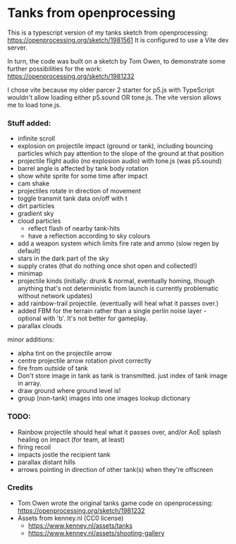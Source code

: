 # Tanks from openprocessing

This is a typescript version of my tanks sketch from openprocessing:
https://openprocessing.org/sketch/1981561
It is configured to use a Vite dev server.

In turn, the code was built on a sketch by Tom Owen, to demonstrate some further possibilities for the work:
https://openprocessing.org/sketch/1981232

I chose vite because my older parcer 2 starter for p5.js with TypeScript wouldn't allow loading either p5.sound OR tone.js. The vite version allows me to load tone.js.

### Stuff added:

-   infinite scroll
-   explosion on projectile impact (ground or tank), including bouncing particles which pay attention to the slope of the ground at that position
-   projectile flight audio (no explosion audio) with tone.js (was p5.sound)
-   barrel angle is affected by tank body rotation
-   show white sprite for some time after impact
-   cam shake
-   projectiles rotate in direction of movement
-   toggle transmit tank data on/off with t
-   dirt particles
-   gradient sky
-   cloud particles
    -   reflect flash of nearby tank-hits
    -   have a reflection according to sky colours
-   add a weapon system which limits fire rate and ammo (slow regen by default)
-   stars in the dark part of the sky
-   supply crates (that do nothing once shot open and collected!)
-   minimap
-   projectile kinds (initially: drunk & normal, eventually homing, though anything that's not deterministic from launch is currently problematic without network updates)
-   add rainbow-trail projectile. (eventually will heal what it passes over.)
-   added FBM for the terrain rather than a single perlin noise layer - optional with 'b'. It's not better for gameplay.
-   parallax clouds

minor additions:

-   alpha tint on the projectile arrow
-   centre projectile arrow rotation pivot correctly
-   fire from _outside_ of tank
-   Don't store image in tank as tank is transmitted. just index of tank image in array.
-   draw ground where ground level is!
-   group (non-tank) images into one images lookup dictionary

### TODO:

-   Rainbow projectile should heal what it passes over, and/or AoE splash healing on impact (for team, at least)
-   firing recoil
-   impacts jostle the recipient tank
-   parallax distant hills
-   arrows pointing in direction of other tank(s) when they're offscreen

### Credits

-   Tom Owen wrote the original tanks game code on openprocessing: https://openprocessing.org/sketch/1981232
-   Assets from kenney.nl (CC0 license)
    -   https://www.kenney.nl/assets/tanks
    -   https://www.kenney.nl/assets/shooting-gallery
